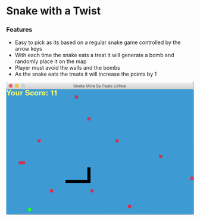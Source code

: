 # Snake with a Twist
### Features

- Easy to pick as its based on a regular snake game controlled by the arrow keys
- With each time the snake eats a treat it will generate a bomb and randomly place it on the map
- Player must avoid the walls and the bombs
- As the snake eats the treats it will increase the points by 1

<img src="https://raw.githubusercontent.com/puchoa/snake/master/image/snake.png" >